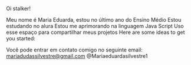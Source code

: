 Oi stalker!

Meu nome é Maria Eduarda, estou no último ano do Ensino Médio
Estou estudando no alura
Estou me aprimorando na linguagem Java Script
Uso esse espaço para compartilhar meus projetos
Here are some ideas to get you started:

Você pode entrar em contato comigo no seguinte email:
mariadudassilvestre@gmail.com
@Mariaeduardasilvestre1
